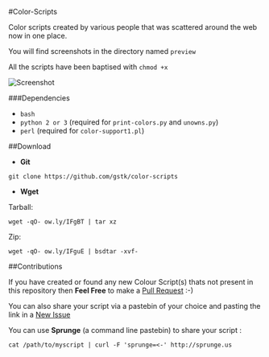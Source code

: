 #Color-Scripts

Color scripts created by various people that was scattered around the web now in one place.

You will find screenshots in the directory named `preview`

All the scripts have been baptised with `chmod +x`

![Screenshot](http://i.imgur.com/tyA72c7.png)

###Dependencies

- `bash`
- `python 2 or 3` (required for `print-colors.py` and `unowns.py`)
- `perl` (required for `color-support1.pl`)

##Download

- **Git**

`git clone https://github.com/gstk/color-scripts`

- **Wget** 

Tarball:

`wget -qO- ow.ly/IFgBT | tar xz`

Zip:

`wget -qO- ow.ly/IFguE | bsdtar -xvf-`


##Contributions

If you have created or found any new Colour Script(s) thats not present in this repository then **Feel Free** to make a [Pull Request](https://github.com/gstk/Color-Scripts/pulls) :-)

You can also share your script via a pastebin of your choice and pasting the link in a [New Issue](https://github.com/gstk/Color-Scripts/issues)


You can use **Sprunge** (a command line pastebin) to share your script :

`cat /path/to/myscript | curl -F 'sprunge=<-' http://sprunge.us`
